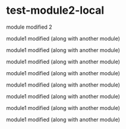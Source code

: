 # test-module2-local

module modified 2

module1 modified (along with another module)

module1 modified (along with another module)

module1 modified (along with another module)

module1 modified (along with another module)


module1 modified (along with another module)

module1 modified (along with another module)

module1 modified (along with another module)

module1 modified (along with another module)
